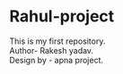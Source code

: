 # Rahul-project
This is my first repository.
<br>
Author- Rakesh yadav.
<br>
Design by - apna project. 
